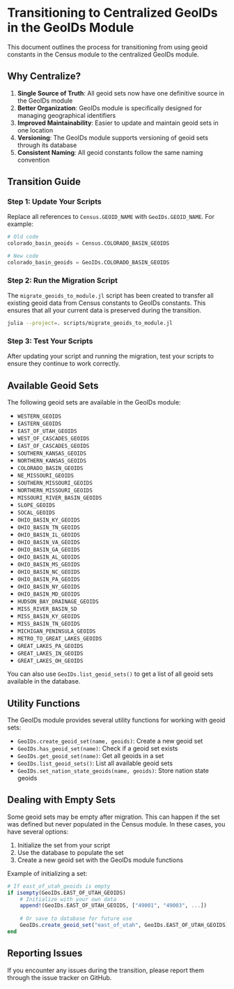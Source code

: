 # Transitioning to Centralized GeoIDs in the GeoIDs Module

This document outlines the process for transitioning from using geoid constants in the Census module to the centralized GeoIDs module.

## Why Centralize?

1. **Single Source of Truth**: All geoid sets now have one definitive source in the GeoIDs module
2. **Better Organization**: GeoIDs module is specifically designed for managing geographical identifiers
3. **Improved Maintainability**: Easier to update and maintain geoid sets in one location
4. **Versioning**: The GeoIDs module supports versioning of geoid sets through its database
5. **Consistent Naming**: All geoid constants follow the same naming convention

## Transition Guide

### Step 1: Update Your Scripts

Replace all references to `Census.GEOID_NAME` with `GeoIDs.GEOID_NAME`. For example:

```julia
# Old code
colorado_basin_geoids = Census.COLORADO_BASIN_GEOIDS

# New code
colorado_basin_geoids = GeoIDs.COLORADO_BASIN_GEOIDS
```

### Step 2: Run the Migration Script

The `migrate_geoids_to_module.jl` script has been created to transfer all existing geoid data from Census constants to GeoIDs constants. This ensures that all your current data is preserved during the transition.

```bash
julia --project=. scripts/migrate_geoids_to_module.jl
```

### Step 3: Test Your Scripts

After updating your script and running the migration, test your scripts to ensure they continue to work correctly.

## Available Geoid Sets

The following geoid sets are available in the GeoIDs module:

- `WESTERN_GEOIDS`
- `EASTERN_GEOIDS`
- `EAST_OF_UTAH_GEOIDS`
- `WEST_OF_CASCADES_GEOIDS`
- `EAST_OF_CASCADES_GEOIDS`
- `SOUTHERN_KANSAS_GEOIDS`
- `NORTHERN_KANSAS_GEOIDS`
- `COLORADO_BASIN_GEOIDS`
- `NE_MISSOURI_GEOIDS`
- `SOUTHERN_MISSOURI_GEOIDS`
- `NORTHERN_MISSOURI_GEOIDS`
- `MISSOURI_RIVER_BASIN_GEOIDS`
- `SLOPE_GEOIDS`
- `SOCAL_GEOIDS`
- `OHIO_BASIN_KY_GEOIDS`
- `OHIO_BASIN_TN_GEOIDS`
- `OHIO_BASIN_IL_GEOIDS`
- `OHIO_BASIN_VA_GEOIDS`
- `OHIO_BASIN_GA_GEOIDS`
- `OHIO_BASIN_AL_GEOIDS`
- `OHIO_BASIN_MS_GEOIDS`
- `OHIO_BASIN_NC_GEOIDS`
- `OHIO_BASIN_PA_GEOIDS`
- `OHIO_BASIN_NY_GEOIDS`
- `OHIO_BASIN_MD_GEOIDS`
- `HUDSON_BAY_DRAINAGE_GEOIDS`
- `MISS_RIVER_BASIN_SD`
- `MISS_BASIN_KY_GEOIDS`
- `MISS_BASIN_TN_GEOIDS`
- `MICHIGAN_PENINSULA_GEOIDS`
- `METRO_TO_GREAT_LAKES_GEOIDS`
- `GREAT_LAKES_PA_GEOIDS`
- `GREAT_LAKES_IN_GEOIDS`
- `GREAT_LAKES_OH_GEOIDS`

You can also use `GeoIDs.list_geoid_sets()` to get a list of all geoid sets available in the database.

## Utility Functions

The GeoIDs module provides several utility functions for working with geoid sets:

- `GeoIDs.create_geoid_set(name, geoids)`: Create a new geoid set
- `GeoIDs.has_geoid_set(name)`: Check if a geoid set exists
- `GeoIDs.get_geoid_set(name)`: Get all geoids in a set
- `GeoIDs.list_geoid_sets()`: List all available geoid sets
- `GeoIDs.set_nation_state_geoids(name, geoids)`: Store nation state geoids

## Dealing with Empty Sets

Some geoid sets may be empty after migration. This can happen if the set was defined but never populated in the Census module. In these cases, you have several options:

1. Initialize the set from your script
2. Use the database to populate the set
3. Create a new geoid set with the GeoIDs module functions

Example of initializing a set:

```julia
# If east_of_utah_geoids is empty
if isempty(GeoIDs.EAST_OF_UTAH_GEOIDS)
    # Initialize with your own data
    append!(GeoIDs.EAST_OF_UTAH_GEOIDS, ["49001", "49003", ...])
    
    # Or save to database for future use
    GeoIDs.create_geoid_set("east_of_utah", GeoIDs.EAST_OF_UTAH_GEOIDS)
end
```

## Reporting Issues

If you encounter any issues during the transition, please report them through the issue tracker on GitHub. 
